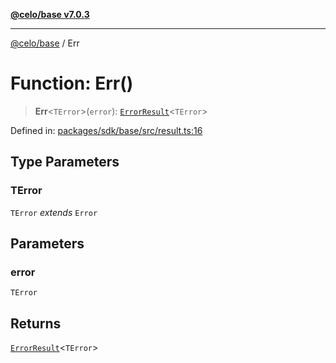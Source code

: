 [**@celo/base v7.0.3**](../README.md)

***

[@celo/base](../README.md) / Err

# Function: Err()

> **Err**\<`TError`\>(`error`): [`ErrorResult`](../interfaces/ErrorResult.md)\<`TError`\>

Defined in: [packages/sdk/base/src/result.ts:16](https://github.com/celo-org/developer-tooling/blob/master/packages/sdk/base/src/result.ts#L16)

## Type Parameters

### TError

`TError` *extends* `Error`

## Parameters

### error

`TError`

## Returns

[`ErrorResult`](../interfaces/ErrorResult.md)\<`TError`\>

